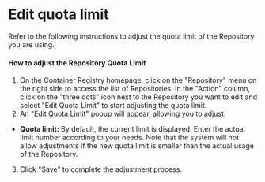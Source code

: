 # Edit quota limit

Refer to the following instructions to adjust the quota limit of the Repository you are using.

#### How to adjust the Repository Quota Limit

1. On the Container Registry homepage, click on the "Repository" menu on the right side to access the list of Repositories. In the "Action" column, click on the "three dots" icon next to the Repository you want to edit and select "Edit Quota Limit" to start adjusting the quota limit.
2. An "Edit Quota Limit" popup will appear, allowing you to adjust:

* **Quota limit:** By default, the current limit is displayed. Enter the actual limit number according to your needs. Note that the system will not allow adjustments if the new quota limit is smaller than the actual usage of the Repository.

3. Click "Save" to complete the adjustment process.
